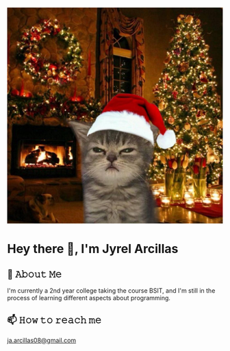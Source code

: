 ![picture](catto.jpg)

# Hey there 👋, I'm Jyrel Arcillas

## 📖 𝙰𝚋𝚘𝚞𝚝 𝙼𝚎
I'm currently a 2nd year college taking the course BSIT, and I'm still in the process of learning different aspects about programming. 

## 📫 𝙷𝚘𝚠 𝚝𝚘 𝚛𝚎𝚊𝚌𝚑 𝚖𝚎
ja.arcillas08@gmail.com
